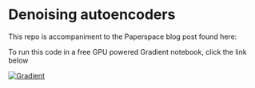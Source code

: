# Denoising autoencoders

This repo is accompaniment to the Paperspace blog post found here:

To run this code in a free GPU powered Gradient notebook, click the link below

[![Gradient](https://assets.paperspace.io/img/gradient-badge.svg)](https://console.paperspace.com/github/gradient-ai/denoising-autoencoders?machine=Free-GPU)
